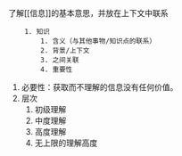 了解[[信息]]的基本意思，并放在上下文中联系

		1. 知识
			1. 含义（与其他事物/知识点的联系）
			2. 背景/上下文
			3. 之间关联
			4. 重要性

1. 必要性：获取而不理解的信息没有任何价值。
2. 层次
	1. 初级理解
	2. 中度理解
	3. 高度理解
	4. 无上限的理解高度